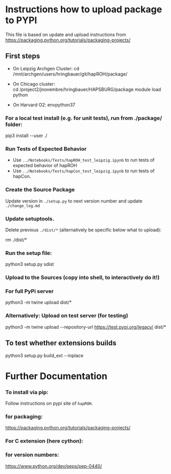 # Instructions how to upload package to PYPI

This file is based on update and upload instructions from https://packaging.python.org/tutorials/packaging-projects/

## First steps

- On Leipzig Archgen Cluster:
cd /mnt/archgen/users/hringbauer/git/hapROH/package/


- On Chicago cluster:  
cd /project2/jnovembre/hringbauer/HAPSBURG/package
module load python

- On Harvard O2:
envpython37

### For a local test install (e.g. for unit tests), run from ./package/ folder:
pip3 install --user ./


### Run Tests of Expected Behavior
- Use `../Notebooks/Tests/hapROH_test_leipzig.ipynb` to run tests of expected behavior of hapROH
- Use `../Notebooks/Tests/hapCon_test_leipzig.ipynb` to run tests of hapCon.

### Create the Source Package 
Update version in `./setup.py` to next version number and update `./change_log.md`

### Update setuptools. 
Delete previous `./dist/*` (alternatively be specific below what to upload):  

rm ./dist/*

### Run the setup file:
python3 setup.py sdist

### Upload to the Sources (copy into shell, to interactively do it!)
### For full PyPi server
python3 -m twine upload dist/* 
### Alternatively: Upload on test server (for testing)
python3 -m twine upload --repository-url https://test.pypi.org/legacy/ dist/* 


## To test whether extensions builds
python3 setup.py build_ext --inplace

# Further Documentation 
### To install via pip:
Follow instructions on pypi site of `hapROH`.

### for packaging: 
https://packaging.python.org/tutorials/packaging-projects/

### For C extension (here cython):

### for version numbers:
https://www.python.org/dev/peps/pep-0440/
